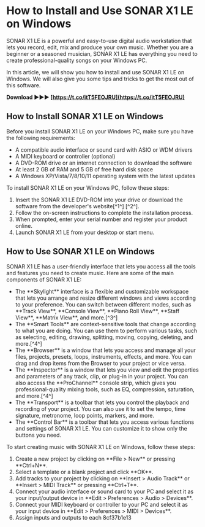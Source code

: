 # How to Install and Use SONAR X1 LE on Windows
 
SONAR X1 LE is a powerful and easy-to-use digital audio workstation that lets you record, edit, mix and produce your own music. Whether you are a beginner or a seasoned musician, SONAR X1 LE has everything you need to create professional-quality songs on your Windows PC.
 
In this article, we will show you how to install and use SONAR X1 LE on Windows. We will also give you some tips and tricks to get the most out of this software.
 
**Download ►►► [https://t.co/itT5FEOJRU](https://t.co/itT5FEOJRU)**


 
## How to Install SONAR X1 LE on Windows
 
Before you install SONAR X1 LE on your Windows PC, make sure you have the following requirements:
 
- A compatible audio interface or sound card with ASIO or WDM drivers
- A MIDI keyboard or controller (optional)
- A DVD-ROM drive or an internet connection to download the software
- At least 2 GB of RAM and 5 GB of free hard disk space
- A Windows XP/Vista/7/8/10/11 operating system with the latest updates

To install SONAR X1 LE on your Windows PC, follow these steps:

1. Insert the SONAR X1 LE DVD-ROM into your drive or download the software from the developer's website[^1^] [^2^].
2. Follow the on-screen instructions to complete the installation process.
3. When prompted, enter your serial number and register your product online.
4. Launch SONAR X1 LE from your desktop or start menu.

## How to Use SONAR X1 LE on Windows
 
SONAR X1 LE has a user-friendly interface that lets you access all the tools and features you need to create music. Here are some of the main components of SONAR X1 LE:

- The \*\*Skylight\*\* interface is a flexible and customizable workspace that lets you arrange and resize different windows and views according to your preference. You can switch between different modes, such as \*\*Track View\*\*, \*\*Console View\*\*, \*\*Piano Roll View\*\*, \*\*Staff View\*\*, \*\*Matrix View\*\*, and more.[^3^]
- The \*\*Smart Tools\*\* are context-sensitive tools that change according to what you are doing. You can use them to perform various tasks, such as selecting, editing, drawing, splitting, moving, copying, deleting, and more.[^4^]
- The \*\*Browser\*\* is a window that lets you access and manage all your files, projects, presets, loops, instruments, effects, and more. You can drag and drop items from the Browser to your project or vice versa.
- The \*\*Inspector\*\* is a window that lets you view and edit the properties and parameters of any track, clip, or plug-in in your project. You can also access the \*\*ProChannel\*\* console strip, which gives you professional-quality mixing tools, such as EQ, compression, saturation, and more.[^4^]
- The \*\*Transport\*\* is a toolbar that lets you control the playback and recording of your project. You can also use it to set the tempo, time signature, metronome, loop points, markers, and more.
- The \*\*Control Bar\*\* is a toolbar that lets you access various functions and settings of SONAR X1 LE. You can customize it to show only the buttons you need.

To start creating music with SONAR X1 LE on Windows, follow these steps:

1. Create a new project by clicking on \*\*File > New\*\* or pressing \*\*Ctrl+N\*\*.
2. Select a template or a blank project and click \*\*OK\*\*.
3. Add tracks to your project by clicking on \*\*Insert > Audio Track\*\* or \*\*Insert > MIDI Track\*\* or pressing \*\*Ctrl+T\*\*.
4. Connect your audio interface or sound card to your PC and select it as your input/output device in \*\*Edit > Preferences > Audio > Devices\*\*.
5. Connect your MIDI keyboard or controller to your PC and select it as your input device in \*\*Edit > Preferences > MIDI > Devices\*\*.
6. Assign inputs and outputs to each 8cf37b1e13


